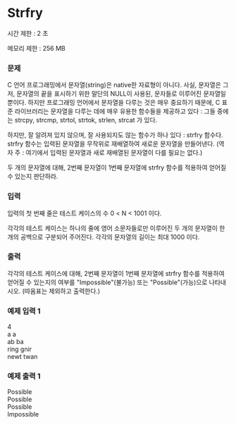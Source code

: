 # Strfry

시간 제한 : 2 초

메모리 제한 : 256 MB

### 문제

C 언어 프로그래밍에서 문자열(string)은 native한 자료형이 아니다. 사실, 문자열은 그저, 문자열의 끝을 표시하기 위한 말단의 NULL이 사용된, 문자들로 이루어진 문자열일 뿐이다. 하지만 프로그래밍 언어에서 문자열을 다루는 것은 매우 중요하기 때문에, C 표준 라이브러리는 문자열을 다루는 데에 매우 유용한 함수들을 제공하고 있다 : 그들 중에는 strcpy, strcmp, strtol, strtok, strlen, strcat 가 있다.

하지만, 잘 알려져 있지 않으며, 잘 사용되지도 않는 함수가 하나 있다 : strfry 함수다. strfry 함수는 입력된 문자열을 무작위로 재배열하여 새로운 문자열을 만들어낸다. (역자 주 : 여기에서 입력된 문자열과 새로 재배열된 문자열이 다를 필요는 없다.)

두 개의 문자열에 대해, 2번째 문자열이 1번째 문자열에 strfry 함수를 적용하여 얻어질 수 있는지 판단하라.

### 입력

입력의 첫 번째 줄은 테스트 케이스의 수 0 < N < 1001 이다.

각각의 테스트 케이스는 하나의 줄에 영어 소문자들로만 이루어진 두 개의 문자열이 한 개의 공백으로 구분되어 주어진다. 각각의 문자열의 길이는 최대 1000 이다.

### 출력

각각의 테스트 케이스에 대해, 2번째 문자열이 1번째 문자열에 strfry 함수를 적용하여 얻어질 수 있는지의 여부를 "Impossible"(불가능) 또는 "Possible"(가능)으로 나타내시오. (따옴표는 제외하고 출력한다.)

### 예제 입력 1

4  
a a  
ab ba  
ring gnir  
newt twan

### 예제 출력 1

Possible  
Possible  
Possible  
Impossible
